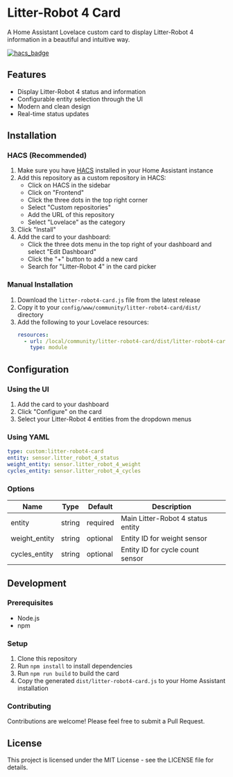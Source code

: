 # Litter-Robot 4 Card

A Home Assistant Lovelace custom card to display Litter-Robot 4 information in a beautiful and intuitive way.

[![hacs_badge](https://img.shields.io/badge/HACS-Custom-orange.svg)](https://github.com/custom-components/hacs)

## Features

- Display Litter-Robot 4 status and information
- Configurable entity selection through the UI
- Modern and clean design
- Real-time status updates

## Installation

### HACS (Recommended)

1. Make sure you have [HACS](https://hacs.xyz) installed in your Home Assistant instance
2. Add this repository as a custom repository in HACS:
   - Click on HACS in the sidebar
   - Click on "Frontend"
   - Click the three dots in the top right corner
   - Select "Custom repositories"
   - Add the URL of this repository
   - Select "Lovelace" as the category
3. Click "Install"
4. Add the card to your dashboard:
   - Click the three dots menu in the top right of your dashboard and select "Edit Dashboard"
   - Click the "+" button to add a new card
   - Search for "Litter-Robot 4" in the card picker

### Manual Installation

1. Download the `litter-robot4-card.js` file from the latest release
2. Copy it to your `config/www/community/litter-robot4-card/dist/` directory
3. Add the following to your Lovelace resources:
   ```yaml
   resources:
     - url: /local/community/litter-robot4-card/dist/litter-robot4-card.js
       type: module
   ```

## Configuration

### Using the UI

1. Add the card to your dashboard
2. Click "Configure" on the card
3. Select your Litter-Robot 4 entities from the dropdown menus

### Using YAML

```yaml
type: custom:litter-robot4-card
entity: sensor.litter_robot_4_status
weight_entity: sensor.litter_robot_4_weight
cycles_entity: sensor.litter_robot_4_cycles
```

### Options

| Name | Type | Default | Description |
|------|------|---------|-------------|
| entity | string | required | Main Litter-Robot 4 status entity |
| weight_entity | string | optional | Entity ID for weight sensor |
| cycles_entity | string | optional | Entity ID for cycle count sensor |

## Development

### Prerequisites

- Node.js
- npm

### Setup

1. Clone this repository
2. Run `npm install` to install dependencies
3. Run `npm run build` to build the card
4. Copy the generated `dist/litter-robot4-card.js` to your Home Assistant installation

### Contributing

Contributions are welcome! Please feel free to submit a Pull Request.

## License

This project is licensed under the MIT License - see the LICENSE file for details. 